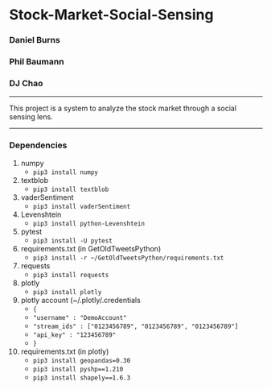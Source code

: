 # Stock-Market-Social-Sensing
### Daniel Burns
### Phil Baumann
### DJ Chao
---
This project is a system to analyze the stock market through a social sensing lens.
***
### Dependencies
1. numpy
    * `pip3 install numpy`
2. textblob
    * `pip3 install textblob`
3. vaderSentiment
    * `pip3 install vaderSentiment`
4. Levenshtein
    * `pip3 install python-Levenshtein`
5. pytest
    * `pip3 install -U pytest`
6. requirements.txt (in GetOldTweetsPython)
    * `pip3 install -r ~/GetOldTweetsPython/requirements.txt`
7. requests
    * `pip3 install requests`
7. plotly
    * `pip3 install plotly`
8. plotly account (~/.plotly/.credentials
    * `{`
    *    `"username" : "DemoAccount"`
    *    `"stream_ids" : ["0123456789", "0123456789", "0123456789"]`
    *    `"api_key" : "123456789"`
    *  `}`
9. requirements.txt (in plotly)
    * `pip3 install geopandas=0.30`
    * `pip3 install pyshp==1.210`
    * `pip3 install shapely==1.6.3`

